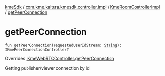 [kmeSdk](../../index.md) / [com.kme.kaltura.kmesdk.controller.impl](../index.md) / [KmeRoomControllerImpl](index.md) / [getPeerConnection](./get-peer-connection.md)

# getPeerConnection

`fun getPeerConnection(requestedUserIdStream: `[`String`](https://kotlinlang.org/api/latest/jvm/stdlib/kotlin/-string/index.html)`): `[`IKmePeerConnectionController`](../../com.kme.kaltura.kmesdk.controller/-i-kme-peer-connection-controller/index.md)`?`

Overrides [IKmeWebRTCController.getPeerConnection](../../com.kme.kaltura.kmesdk.controller/-i-kme-web-r-t-c-controller/get-peer-connection.md)

Getting publisher/viewer connection by id

